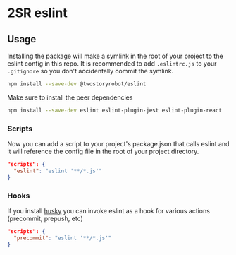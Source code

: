 # 2SR eslint

## Usage

Installing the package will make a symlink in the root of your project to the
eslint config in this repo. It is recommended to add `.eslintrc.js` to your
`.gitignore` so you don't accidentally commit the symlink.

```bash
npm install --save-dev @twostoryrobot/eslint
```

Make sure to install the peer dependencies

```bash
npm install --save-dev eslint eslint-plugin-jest eslint-plugin-react
```

### Scripts

Now you can add a script to your project's package.json that calls eslint and
it will reference the config file in the root of your project directory.

```json
"scripts": {
  "eslint": "eslint '**/*.js'"
}
```

### Hooks

If you install [husky](https://github.com/typicode/husky) you can invoke eslint
as a hook for various actions (precommit, prepush, etc)

```json
"scripts": {
  "precommit": "eslint '**/*.js'"
}
```

